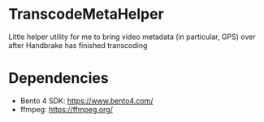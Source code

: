 # TranscodeMetaHelper
Little helper utility for me to bring video metadata (in particular, GPS) over after Handbrake has finished transcoding

# Dependencies
* Bento 4 SDK: https://www.bento4.com/
* ffmpeg: https://ffmpeg.org/
